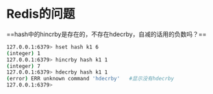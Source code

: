 # Redis的问题

==hash中的hincrby是存在的，不存在hdecrby，自减的话用的负数吗？==

```bash
127.0.0.1:6379> hset hash k1 6
(integer) 1
127.0.0.1:6379> hincrby hash k1 1
(integer) 7
127.0.0.1:6379> hdecrby hash k1 1
(error) ERR unknown command 'hdecrby'   #显示没有hdecrby
127.0.0.1:6379>
```

